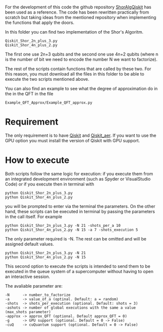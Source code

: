 For the development of this code the github repository [ShorAlgQiskit](https://github.com/ttlion/ShorAlgQiskit)
has been used as a reference. The code has been rewritten practically from scratch but taking ideas from the
mentioned repository when implementing the functions that apply the doors.



In this folder you can find two implementation of the Shor's Algoritm.

    Qiskit_Shor_2n_plus_3.py
    Qiskit_Shor_4n_plus_2.py

The first one use 2n+3 qubits and the second one use 4n+2 qubits (where n
is the number of bit we need to encode the number N we want to factorize).

The rest of the scripts contain functions that are called by these two. For this
reason, you must download all the files in this folder to be able to execute the
two scripts mentioned above.

You can also find an example to see what the degree of approximation do in the
in the QFT in the file

    Example_QFT_Approx/Example_QFT_approx.py


# Requirement

The only requirement is to have [Qiskit](https://qiskit.org/documentation/getting_started.html) 
and [Qiskit_aer](https://pypi.org/project/qiskit-aer/). If you want to use the
GPU option you must install the version of Qiskit with GPU support.

# How to execute 

Both scripts follow the same logic for execution: if you execute
them from an integrated development environment (such as Spyder or VisualStudio
Code) or if you execute then in terminal with
    
    python Qiskit_Shor_2n_plus_3.py
    python Qiskit_Shor_4n_plus_2.py

you will be prompted to enter via the terminal the parameters. On the other hand, 
these scripts can be executed in terminal by passing the parameters in the call 
itself. For example

    python Qiskit_Shor_2n_plus_3.py -N 21 -shots_per_a 10
    python Qiskit_Shor_4n_plus_2.py -N 15 -a 7 -shots_execution 5
   
The only parameter required is -N. The rest can be omitted and will be assigned
default values.

    python Qiskit_Shor_2n_plus_3.py -N 21
    python Qiskit_Shor_4n_plus_2.py -N 15

This second option to execute the scripts is intended to send them to be executed in 
the queue system of a supercomputer without having to open an interactive session.
    
The avaliable parameter are:

    -N      -> number_to_factorize
    -a      -> value_of_a (optinal. Default: a = random)
    -shots  -> shots_per_execution (optional. Default: shots = 3)
    -ashots -> number of global executions with the same a value (max_shots parameter)
    -approx -> approx_QFT (optional. Default approx_QFT = 0)
    -g      -> GPU support (optional. Default = 0 -> False)
    -cuQ    -> cuQuantum support (optional. Default = 0 -> False)


